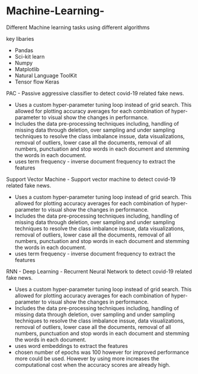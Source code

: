 # Machine-Learning-

Different Machine learning tasks using different algorithms 

key libaries 

 - Pandas 
 - Sci-kit learn
 - Numpy 
 - Matplotlib 
 - Natural Language ToolKit
 - Tensor flow Keras 

PAC - Passive aggressive classifier to detect covid-19 related fake news.
  - Uses a custom hyper-parameter tuning loop instead of grid search. This allowed for plotting accuracy averages for each combination of hyper-parameter to visual show the changes in performance. 
  - Includes the data pre-processing techniques  including, handling of missing data through deletion, over sampling and under sampling techniques to resolve the class imbalance inssue, data visualizations, removal of outliers, lower case all the documents, removal of all numbers, punctuation and stop words in each document and stemming the words in each document.
  - uses term frequency - inverse document frequency to extract the features
 
 
Support Vector Machine - Support vector machine to detect covid-19 related fake news.
  - Uses a custom hyper-parameter tuning loop instead of grid search. This allowed for plotting accuracy averages for each combination of hyper-parameter to visual show the changes in performance. 
  - Includes the data pre-processing techniques  including, handling of missing data through deletion, over sampling and under sampling techniques to resolve the class imbalance inssue, data visualizations, removal of outliers, lower case all the documents, removal of all numbers, punctuation and stop words in each document and stemming the words in each document.
  - uses term frequency - inverse document frequency to extract the features


RNN - Deep Learning - Recurrent Neural Network to detect covid-19 related fake news.
  - Uses a custom hyper-parameter tuning loop instead of grid search. This allowed for plotting accuracy averages for each combination of hyper-parameter to visual show the changes in performance. 
  - Includes the data pre-processing techniques  including, handling of missing data through deletion, over sampling and under sampling techniques to resolve the class imbalance inssue, data visualizations, removal of outliers, lower case all the documents, removal of all numbers, punctuation and stop words in each document and stemming the words in each document.
  - uses word embeddings to extract the features
  - chosen number of epochs was 100 however for improved performance more could be used. However by using more increases the computational cost when the accuracy scores are already high. 
  
